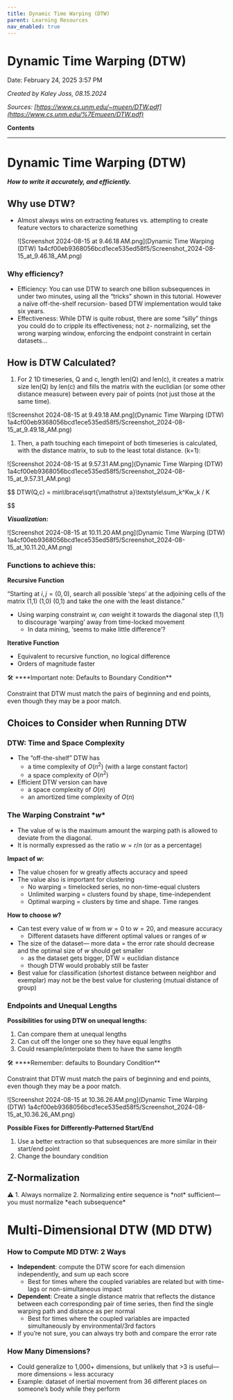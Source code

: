 ```yaml
---
title: Dynamic Time Warping (DTW)
parent: Learning Resources
nav_enabled: true 
---
```


# Dynamic Time Warping (DTW)

Date: February 24, 2025 3:57 PM

*Created by Kaley Joss, 08.15.2024*

*Sources: [https://www.cs.unm.edu/~mueen/DTW.pdf](https://www.cs.unm.edu/%7Emueen/DTW.pdf)* 

**Contents**

---

# Dynamic Time Warping (DTW)

***How to write it accurately, and efficiently.*** 

## Why use DTW?

- Almost always wins on extracting features vs. attempting to create feature vectors to characterize something
    
    ![Screenshot 2024-08-15 at 9.46.18 AM.png](Dynamic Time Warping (DTW) 1a4cf00eb9368056bcd1ece535ed58f5/Screenshot_2024-08-15_at_9.46.18_AM.png)
    

### Why efficiency?

- Efficiency: You can use DTW to search one billion
subsequences in under two minutes, using all the “tricks”
shown in this tutorial. However a naïve off-the-shelf recursion-
based DTW implementation would take six years.
- Effectiveness: While DTW is quite robust, there are some
“silly” things you could do to cripple its effectiveness; not z-
normalizing, set the wrong warping window, enforcing the
endpoint constraint in certain datasets…

## How is DTW Calculated?

1. For 2 1D timeseries, Q and c, length len(Q) and len(c), it creates a matrix size len(Q) by len(c) and fills the matrix with the euclidian (or some other distance measure) between every pair of points (not just those at the same time).

![Screenshot 2024-08-15 at 9.49.18 AM.png](Dynamic Time Warping (DTW) 1a4cf00eb9368056bcd1ece535ed58f5/Screenshot_2024-08-15_at_9.49.18_AM.png)

1. Then, a path touching each timepoint of both timeseries is calculated, with the distance matrix, to sub to the least total distance. (k=1):

![Screenshot 2024-08-15 at 9.57.31 AM.png](Dynamic Time Warping (DTW) 1a4cf00eb9368056bcd1ece535ed58f5/Screenshot_2024-08-15_at_9.57.31_AM.png)

$$
DTW(Q,c) = min\lbrace\sqrt{\mathstrut a}\textstyle\sum_k^Kw_k / K

$$

***Visualization:***

![Screenshot 2024-08-15 at 10.11.20 AM.png](Dynamic Time Warping (DTW) 1a4cf00eb9368056bcd1ece535ed58f5/Screenshot_2024-08-15_at_10.11.20_AM.png)

 

### Functions to achieve this:

**Recursive Function**

“Starting at $i,j = (0,0)$, search all possible ‘steps’ at the adjoining cells of the matrix (1,1) (1,0) (0,1) and take the one with the least distance.”

- Using warping constraint *w, can* weight it towards the diagonal step (1,1) to discourage ‘warping’ away from time-locked movement
    - In data mining, ‘seems to make little difference’?

**Iterative Function**

- Equivalent to recursive function, no logical difference
- Orders of magnitude faster

<aside>
🛠 ****Important note: Defaults to Boundary Condition**

Constraint that DTW must match the pairs of beginning and end points, even though they may be a poor match.

</aside>

## Choices to Consider when Running DTW

### DTW: Time and Space Complexity

- The “off-the-shelf” DTW has
    - a time complexity of  $O(n^2)$ (with a large constant factor)
    - a space complexity of $O(n^2)$
- Efficient DTW version can have
    - a space complexity of $O(n)$
    - an amortized time complexity of $O(n)$

### The Warping Constraint $*w*$

- The value of w is the maximum amount the warping path is allowed to deviate from the diagonal.
- It is normally expressed as the ratio $w = r/n$  (or as a percentage)

**Impact of *w*:**

- The value chosen for w greatly affects accuracy and speed
- The value also is important for clustering
    - No warping = timelocked series, no non-time-equal clusters
    - Unlimited warping = clusters found by shape, time-independent
    - Optimal warping = clusters by time and shape. Time ranges

**How to choose $w$?** 

- Can test every value of w from $w=0$ to $w=20$, and measure accuracy
    - Different datasets have different optimal values or ranges of $w$
- The size of the dataset— more data = the error rate should decrease and the optimal size of *w* should get smaller
    - as the dataset gets bigger, DTW = euclidian distance
    - though DTW would probably still be faster
- Best value for classification (shortest distance between neighbor and exemplar) may not be the best value for clustering (mutual distance of group)

### Endpoints and Unequal Lengths

**Possibilities for using DTW on unequal lengths:**

1. Can compare them at unequal lengths
2. Can cut off the longer one so they have equal lengths
3. Could resample/interpolate them to have the same length

<aside>
🛠 ****Remember: defaults to Boundary Condition**

Constraint that DTW must match the pairs of beginning and end points, even though they may be a poor match.

</aside>

![Screenshot 2024-08-15 at 10.36.26 AM.png](Dynamic Time Warping (DTW) 1a4cf00eb9368056bcd1ece535ed58f5/Screenshot_2024-08-15_at_10.36.26_AM.png)

**Possible Fixes for Differently-Patterned Start/End**

1. Use a better extraction so that subsequences are more similar in their start/end point
2. Change the boundary condition

## Z-Normalization

<aside>
⚠️ 1. Always normalize
2. Normalizing entire sequence is *not* sufficient— you must normalize *each subsequence*

</aside>

# Multi-Dimensional DTW (MD DTW)

### How to Compute MD DTW: 2 Ways

- **Independent**: compute the DTW score for each dimension independently, and sum up each score
    - Best for times where the coupled variables are related but with time-lags or non-simultaneous impact
- **Dependent**: Create a single distance matrix that reflects the distance between each corresponding pair of time series, then find the single warping path and distance as per normal
    - Best for times where the coupled variables are impacted simultaneously by environmental/3rd factors
- If you’re not sure, you can always try both and compare the error rate

### How Many Dimensions?

- Could generalize to 1,000+ dimensions, but unlikely that >3 is useful— more dimensions = less accuracy
- Example: dataset of inertial movement from 36 different places on someone’s body while they perform